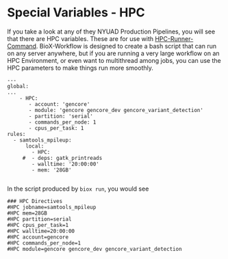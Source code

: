 # Special Variables - HPC

If you take a look at any of they NYUAD Production Pipelines, you will see that there are HPC variables. These are for use with [HPC-Runner-Command](https://jerowe.gitbooks.io/hpc-runner-command-docs/content/ "HPC-Runner-Command"). BioX-Workflow is designed to create a bash script that can run on any server anywhere, but if you are running a very large workflow on an HPC Environment, or even want to multithread among jobs, you can use the HPC parameters to make things run more smoothly.



```
---
global:
...
    - HPC:
       - account: 'gencore'
       - module: 'gencore gencore_dev gencore_variant_detection'
       - partition: 'serial'
       - commands_per_node: 1
       - cpus_per_task: 1
rules:
  - samtools_mpileup:
      local:
        - HPC:
     #  - deps: gatk_printreads
        - walltime: '20:00:00'
        - mem: '28GB'


```

In the script produced by `biox run`, you would see 



```
### HPC Directives
#HPC jobname=samtools_mpileup
#HPC mem=28GB
#HPC partition=serial
#HPC cpus_per_task=1
#HPC walltime=20:00:00
#HPC account=gencore
#HPC commands_per_node=1
#HPC module=gencore gencore_dev gencore_variant_detection
```



